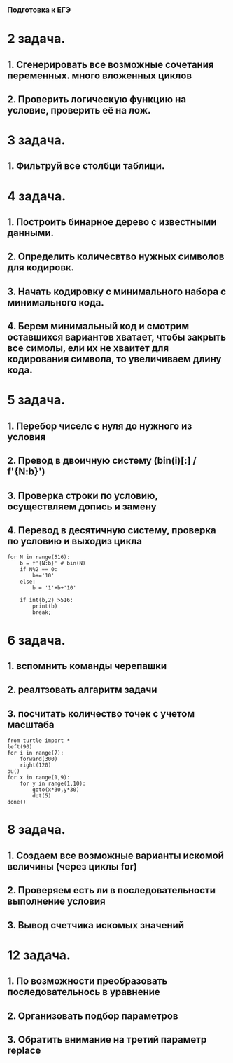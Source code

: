 ### Подготовка к ЕГЭ
# 2 задача.
## 1. Сгенерировать все возможные сочетания переменных. много вложенных циклов
## 2. Проверить логическую функцию на условие, проверить её на лож.
# 3 задача.
## 1. Фильтруй все столбци таблици.
# 4 задача.
## 1. Построить бинарное дерево с известными данными.
## 2. Определить количесвтво нужных символов для кодировк.
## 3. Начать кодировку с минимального набора с минимального кода.
## 4. Берем минимальный код и смотрим оставшихся вариантов хватает, чтобы закрыть все симолы, ели их не хваитет для кодирования символа, то увеличиваем длину кода.
# 5 задача.
## 1. Перебор чиселс с нуля до нужного из условия
## 2. Превод в двоичную систему (bin(i)[:] / f'{N:b}')
## 3. Проверка строки по условию, осуществляем допись и замену
## 4. Перевод в десятичную систему, проверка по условию и выходиз цикла
    for N in range(516):
        b = f'{N:b}' # bin(N)
        if N%2 == 0:
            b+='10'
        else:
            b = '1'+b+'10'
        
        if int(b,2) >516:
            print(b)
            break;
# 6 задача.
## 1. вспомнить команды черепашки
## 2. реалтзовать алгаритм задачи
## 3. посчитать количество точек с учетом масштаба
    from turtle import *
    left(90)
    for i in range(7):
        forward(300)
        right(120)
    pu()
    for x in range(1,9):
        for y in range(1,10):
            goto(x*30,y*30)
            dot(5)
    done()
# 8 задача.
## 1. Создаем все возможные варианты искомой величины (через циклы for)
## 2. Проверяем есть ли в последовательности выполнение условия
## 3. Вывод счетчика искомых значений
# 12 задача.
## 1. По возможности преобразовать последовательнось в уравнение
## 2. Организовать подбор параметров
## 3. Обратить внимание на третий параметр replace
